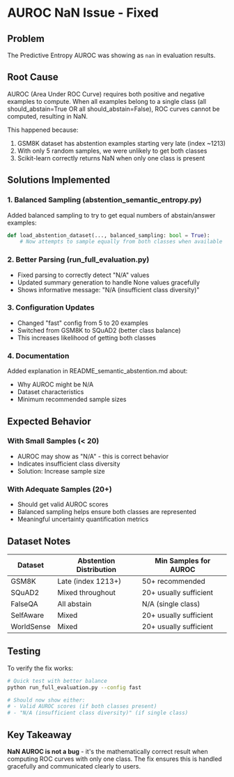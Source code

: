 # AUROC NaN Issue - Fixed

## Problem
The Predictive Entropy AUROC was showing as `nan` in evaluation results.

## Root Cause
AUROC (Area Under ROC Curve) requires both positive and negative examples to compute. When all examples belong to a single class (all should_abstain=True OR all should_abstain=False), ROC curves cannot be computed, resulting in NaN.

This happened because:
1. GSM8K dataset has abstention examples starting very late (index ~1213)
2. With only 5 random samples, we were unlikely to get both classes
3. Scikit-learn correctly returns NaN when only one class is present

## Solutions Implemented

### 1. **Balanced Sampling** (abstention_semantic_entropy.py)
Added balanced sampling to try to get equal numbers of abstain/answer examples:
```python
def load_abstention_dataset(..., balanced_sampling: bool = True):
    # Now attempts to sample equally from both classes when available
```

### 2. **Better Parsing** (run_full_evaluation.py)
- Fixed parsing to correctly detect "N/A" values
- Updated summary generation to handle None values gracefully
- Shows informative message: "N/A (insufficient class diversity)"

### 3. **Configuration Updates**
- Changed "fast" config from 5 to 20 examples
- Switched from GSM8K to SQuAD2 (better class balance)
- This increases likelihood of getting both classes

### 4. **Documentation**
Added explanation in README_semantic_abstention.md about:
- Why AUROC might be N/A
- Dataset characteristics  
- Minimum recommended sample sizes

## Expected Behavior

### With Small Samples (< 20)
- AUROC may show as "N/A" - this is correct behavior
- Indicates insufficient class diversity
- Solution: Increase sample size

### With Adequate Samples (20+)
- Should get valid AUROC scores
- Balanced sampling helps ensure both classes are represented
- Meaningful uncertainty quantification metrics

## Dataset Notes

| Dataset | Abstention Distribution | Min Samples for AUROC |
|---------|------------------------|----------------------|
| GSM8K | Late (index 1213+) | 50+ recommended |
| SQuAD2 | Mixed throughout | 20+ usually sufficient |
| FalseQA | All abstain | N/A (single class) |
| SelfAware | Mixed | 20+ usually sufficient |
| WorldSense | Mixed | 20+ usually sufficient |

## Testing

To verify the fix works:
```bash
# Quick test with better balance
python run_full_evaluation.py --config fast

# Should now show either:
# - Valid AUROC scores (if both classes present)
# - "N/A (insufficient class diversity)" (if single class)
```

## Key Takeaway

**NaN AUROC is not a bug** - it's the mathematically correct result when computing ROC curves with only one class. The fix ensures this is handled gracefully and communicated clearly to users. 